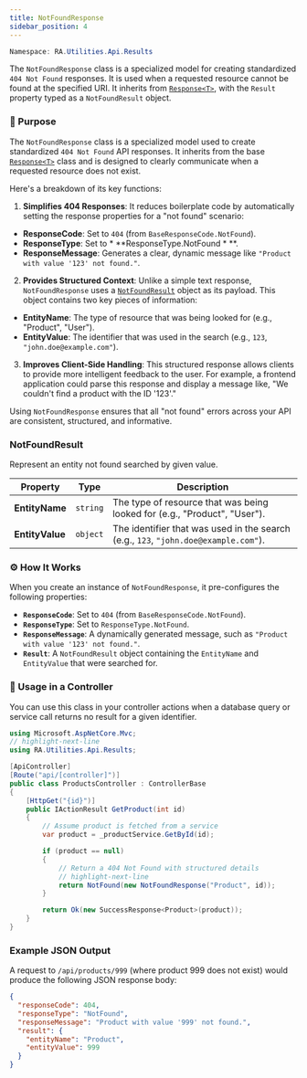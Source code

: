```yaml
---
title: NotFoundResponse
sidebar_position: 4
---
```


```powershell
Namespace: RA.Utilities.Api.Results
```

The `NotFoundResponse` class is a specialized model for creating standardized `404 Not Found` responses.
It is used when a requested resource cannot be found at the specified URI. It inherits from [`Response<T>`](./Response), with the `Result` property typed as a `NotFoundResult` object.

### 🎯 Purpose

The `NotFoundResponse` class is a specialized model used to create standardized `404 Not Found` API responses.
It inherits from the base [`Response<T>`](./Response) class and is designed to clearly communicate when a requested resource does not exist.

Here's a breakdown of its key functions:

1. **Simplifies 404 Responses**: It reduces boilerplate code by automatically setting the response properties for a "not found" scenario:

  * **ResponseCode**: Set to `404` (from `BaseResponseCode.NotFound`).
  * **ResponseType**: Set to   * **ResponseType.NotFound  * **.
  * **ResponseMessage**: Generates a clear, dynamic message like `"Product with value '123' not found."`.

2. **Provides Structured Context**: Unlike a simple text response, `NotFoundResponse` uses a [`NotFoundResult`](#notfoundresult) object as its payload.
This object contains two key pieces of information:

  * **EntityName**: The type of resource that was being looked for (e.g., "Product", "User").
  * **EntityValue**: The identifier that was used in the search (e.g., `123`, `"john.doe@example.com"`).

3. **Improves Client-Side Handling**: This structured response allows clients to provide more intelligent feedback to the user. For example, a frontend application could parse this response and display a message like, "We couldn't find a product with the ID '123'."

Using `NotFoundResponse` ensures that all "not found" errors across your API are consistent, structured, and informative.

### NotFoundResult
Represent an entity not found searched by given value.

| Property        | Type     | Description     |
| --------------- | -------- | --------------- |
| **EntityName**  | `string` | The type of resource that was being looked for (e.g., "Product", "User"). |
| **EntityValue** | `object` | The identifier that was used in the search (e.g., `123`, `"john.doe@example.com"`). |

### ⚙️ How It Works

When you create an instance of `NotFoundResponse`, it pre-configures the following properties:

- **`ResponseCode`**: Set to `404` (from `BaseResponseCode.NotFound`).
- **`ResponseType`**: Set to `ResponseType.NotFound`.
- **`ResponseMessage`**: A dynamically generated message, such as `"Product with value '123' not found."`.
- **`Result`**: A `NotFoundResult` object containing the `EntityName` and `EntityValue` that were searched for.

### 🚀 Usage in a Controller

You can use this class in your controller actions when a database query or service call returns no result for a given identifier.

```csharp showLineNumbers
using Microsoft.AspNetCore.Mvc;
// highlight-next-line
using RA.Utilities.Api.Results;

[ApiController]
[Route("api/[controller]")]
public class ProductsController : ControllerBase
{
    [HttpGet("{id}")]
    public IActionResult GetProduct(int id)
    {
        // Assume product is fetched from a service
        var product = _productService.GetById(id);

        if (product == null)
        {
            // Return a 404 Not Found with structured details
            // highlight-next-line
            return NotFound(new NotFoundResponse("Product", id));
        }

        return Ok(new SuccessResponse<Product>(product));
    }
}
```

### Example JSON Output

A request to `/api/products/999` (where product 999 does not exist) would produce the following JSON response body:

```json showLineNumbers
{
  "responseCode": 404,
  "responseType": "NotFound",
  "responseMessage": "Product with value '999' not found.",
  "result": {
    "entityName": "Product",
    "entityValue": 999
  }
}
```
